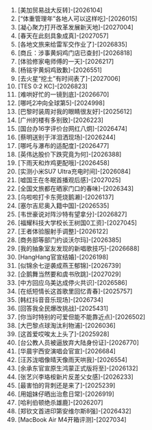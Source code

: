 
1. [美加贸易战大反转]-[2026104]
1. [“体重管理年”各地人可以这样吃]-[2026015]
1. [凝心聚力打开改革发展新天地]-[2027004]
1. [春天在此刻具象成真]-[2027057]
1. [各地文旅来给雷军交作业了]-[2026835]
1. [商丘：涉事黄焖鸡门店已查封]-[2026818]
1. [体验修家电师傅的一天]-[2026217]
1. [杨铭宇黄焖鸡致歉]-[2026551]
1. [去火星“挖土”有时间表了]-[2027006]
1. [TES 0:2 KC]-[2026823]
1. [难哄好忙的一镜到底]-[2026670]
1. [哪吒2冲向全球第5]-[2024998]
1. [巴黎时装周对我的眼睛很友好]-[2025612]
1. [广州的楼有多别致]-[2026223]
1. [国台办16字评价台网红八炯]-[2026474]
1. [蔡明送别于洋泪洒现场]-[2026244]
1. [哪吒与瀑布的适配度]-[2026477]
1. [英伟达股价下跌究竟为何]-[2026388]
1. [下雨天和炸鸡更配哦]-[2026458]
1. [实测小米SU7 Ultra充电时间]-[2026084]
1. [嘘国王在冬眠首播观后感]-[2027025]
1. [全国文旅都在晒家门口的春味]-[2026343]
1. [乌啦啦打卡东莞烧鹅濑]-[2026137]
1. [塞尔吉尼奥入籍中国]-[2026535]
1. [韦世豪说对阵沙特有望拿分]-[2026827]
1. [福耀科技大学校长王树国0工资]-[2027045]
1. [王者体验服射手调整]-[2026122]
1. [商务部等部门约谈沃尔玛]-[2026385]
1. [我的抽象室友发现的新唱歌技巧]-[2026688]
1. [HangHang官宣结婚]-[2026198]
1. [似锦余七逆袭成燕王郁锦]-[2026739]
1. [企鹅舞当然要和虞书欣跳]-[2027029]
1. [中方回应乌美达成停火共识]-[2026586]
1. [在纸短情长这首歌里回忆青春]-[2025757]
1. [韩红抖音音乐现场]-[2026734]
1. [回答我全民爆改挑战]-[2025431]
1. [你当时特别的可爱但能不能靠近点]-[2026502]
1. [大巴黎点球淘汰利物浦]-[2026036]
1. [这首爱哎唉太上头了]-[2025928]
1. [台公教人员被逼放弃大陆身份证]-[2026770]
1. [华晨宇西安演唱会官宣]-[2026684]
1. [汪苏泷唱像晴天像雨天哄我]-[2026554]
1. [余承东官宣原生鸿蒙正式版将至]-[2026132]
1. [张艺兴李珞桉新片反差父女感]-[2026233]
1. [最害怕的背刺还是来了]-[2025239]
1. [用姐妹仔晒出治愈日常]-[2026919]
1. [哈利伯顿绝杀雄鹿]-[2026207]
1. [郑钦文首进印第安维尔斯8强]-[2026432]
1. [MacBook Air M4开箱评测]-[2027034]